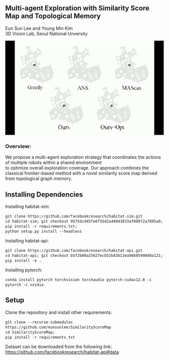 ## Multi-agent Exploration with Similarity Score Map and Topological Memory
Eun Sun Lee and Young Min Kim<br />
3D Vision Lab, Seoul National Unversity


<img src="./docs/shortmovie.gif" width="600" height="300"/>

### Overview:
We propose a multi-agent exploration strategy that coordinates the actions of multiple robots within a shared environment <br />
to optimize overall exploration coverage. 
Our approach combines the classical frontier-based method with a novel similarity score map derived from topological graph memory.


## Installing Dependencies

Installing habitat-sim:
```
git clone https://github.com/facebookresearch/habitat-sim.git
cd habitat-sim; git checkout 9575dcd45fe6f55d2a44043833af08972a7895a9;
pip install -r requirements.txt;
python setup.py install --headless

```

Installing habitat-api:
```
git clone https://github.com/facebookresearch/habitat-api.git
cd habitat-api; git checkout b5f2b00a25627ecb52b43b13ea96b05998d9a121;
pip install -e .
```

Installing pytorch: 
```
conda install pytorch torchvision torchaudio pytorch-cuda=12.0 -c pytorch -c nvidia
```

## Setup
Clone the repository and install other requirements:
```
git clone --recurse-submodules https://github.com/eunsunlee/SimilarityScoreMap
cd SimilarityScoreMap;
pip install -r requirements.txt
```

Dataset can be downloaded from the following link: https://github.com/facebookresearch/habitat-api#data
